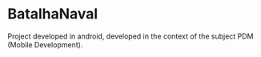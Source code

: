 # BatalhaNaval
Project developed in android, developed in the context of the subject PDM (Mobile Development).

